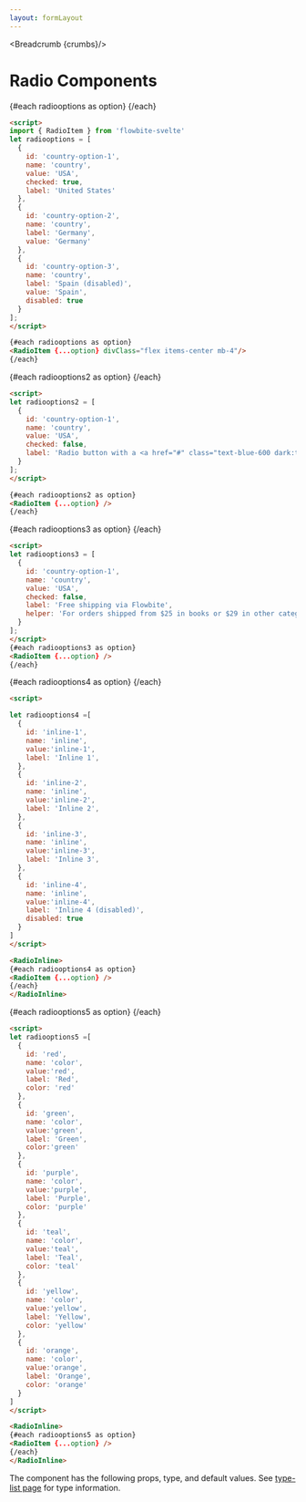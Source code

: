 ```yaml
---
layout: formLayout
---
```


<script>
import Htwo from '../utils/Htwo.svelte'
import ExampleDiv from '../utils/ExampleDiv.svelte'
import { onMount } from 'svelte';
import { RadioInline, RadioItem, Table, TableDefaultRow, Breadcrumb } from '$lib/index'
import componentProps from '../props/RadioItem.json'
let items = componentProps.props

let propHeader = ['Name', 'Type', 'Default']
let divClass='w-full relative overflow-x-auto shadow-md sm:rounded-lg py-4'
let theadClass ='text-xs text-gray-700 uppercase bg-gray-50 dark:bg-gray-700 dark:text-white'

let radiooptions = [
  {
    id: 'country-option-1',
    name: 'country',
    value: 'USA',
    checked: true,
    label: 'United States'
  },
  {
    id: 'country-option-2',
    name: 'country',
    label: 'Germany',
    value: 'Germany'
  },
  {
    id: 'country-option-3',
    name: 'country',
    label: 'Spain (disabled)',
    value: 'Spain',
    disabled: true
  }
];

let radiooptions2 = [
  {
    id: 'country-option-1',
    name: 'country',
    value: 'USA',
    checked: false,
    label: 'Radio button with a <a href="#" class="text-blue-600 dark:text-blue-500 hover:underline">link inside</a>.'
  }
];

let radiooptions3 = [
  {
    id: 'country-option-1',
    name: 'country',
    value: 'USA',
    checked: false,
    label: 'Free shipping via Flowbite',
    helper: 'For orders shipped from $25 in books or $29 in other categories'
  }
];

let radiooptions4 =[
  {
    id: 'inline-1',
    name: 'inline',
    value:'inline-1',
    label: 'Inline 1',
  },
  {
    id: 'inline-2',
    name: 'inline',
    value:'inline-2',
    label: 'Inline 2',
  },
  {
    id: 'inline-3',
    name: 'inline',
    value:'inline-3',
    label: 'Inline 3',
  },
  {
    id: 'inline-4',
    name: 'inline',
    value:'inline-4',
    label: 'Inline 4 (disabled)',
    disabled: true
  }
]

let radiooptions5 =[
  {
    id: 'red',
    name: 'color',
    value:'red',
    label: 'Red',
    color: 'red'
  },
  {
    id: 'green',
    name: 'color',
    value:'green',
    label: 'Green',
    color:'green'
  },
  {
    id: 'purple',
    name: 'color',
    value:'purple',
    label: 'Purple',
    color: 'purple'
  },
  {
    id: 'teal',
    name: 'color',
    value:'teal',
    label: 'Teal',
    color: 'teal'
  },
  {
    id: 'yellow',
    name: 'color',
    value:'yellow',
    label: 'Yellow',
    color: 'yellow'
  },
  {
    id: 'orange',
    name: 'color',
    value:'orange',
    label: 'Orange',
    color: 'orange'
  }
]

  let crumbs = [
    {
      label:'Home',
      href:'/'
    },
    {
      label:'Forms',
      href:'/forms/'
    },
    {
      label:'Radio',
      href:'/forms/radio'
    }
  ]
</script>

<Breadcrumb {crumbs}/>

<h1 class="text-3xl w-full dark:text-white py-8">Radio Components</h1>

<Htwo label="Examples" />

<ExampleDiv>
{#each radiooptions as option}
<RadioItem {...option} divClass="flex items-center mb-4"/>
{/each}
</ExampleDiv>

```html
<script>
import { RadioItem } from 'flowbite-svelte'
let radiooptions = [
  {
    id: 'country-option-1',
    name: 'country',
    value: 'USA',
    checked: true,
    label: 'United States'
  },
  {
    id: 'country-option-2',
    name: 'country',
    label: 'Germany',
    value: 'Germany'
  },
  {
    id: 'country-option-3',
    name: 'country',
    label: 'Spain (disabled)',
    value: 'Spain',
    disabled: true
  }
];
</script>

{#each radiooptions as option}
<RadioItem {...option} divClass="flex items-center mb-4"/>
{/each}
```

<Htwo label="Radio label with a link" />

<ExampleDiv>
{#each radiooptions2 as option}
<RadioItem {...option} />
{/each}
</ExampleDiv>

```html
<script>
let radiooptions2 = [
  {
    id: 'country-option-1',
    name: 'country',
    value: 'USA',
    checked: false,
    label: 'Radio button with a <a href="#" class="text-blue-600 dark:text-blue-500 hover:underline">link inside</a>.'
  }
];
</script>

{#each radiooptions2 as option}
<RadioItem {...option} />
{/each}
```

<Htwo label="Helper text" />

<ExampleDiv>
{#each radiooptions3 as option}
<RadioItem {...option} />
{/each}
</ExampleDiv>


```html
<script>
let radiooptions3 = [
  {
    id: 'country-option-1',
    name: 'country',
    value: 'USA',
    checked: false,
    label: 'Free shipping via Flowbite',
    helper: 'For orders shipped from $25 in books or $29 in other categories'
  }
];
</script>
{#each radiooptions3 as option}
<RadioItem {...option} />
{/each}
```

<Htwo label="Inline" />

<ExampleDiv>
<RadioInline>
{#each radiooptions4 as option}
<RadioItem {...option} />
{/each}
</RadioInline>
</ExampleDiv>

```html
<script>

let radiooptions4 =[
  {
    id: 'inline-1',
    name: 'inline',
    value:'inline-1',
    label: 'Inline 1',
  },
  {
    id: 'inline-2',
    name: 'inline',
    value:'inline-2',
    label: 'Inline 2',
  },
  {
    id: 'inline-3',
    name: 'inline',
    value:'inline-3',
    label: 'Inline 3',
  },
  {
    id: 'inline-4',
    name: 'inline',
    value:'inline-4',
    label: 'Inline 4 (disabled)',
    disabled: true
  }
]
</script>

<RadioInline>
{#each radiooptions4 as option}
<RadioItem {...option} />
{/each}
</RadioInline>
```


<Htwo label="Colors" />

<ExampleDiv>
<RadioInline>
{#each radiooptions5 as option}
<RadioItem {...option} />
{/each}
</RadioInline>
</ExampleDiv>

```html
<script>
let radiooptions5 =[
  {
    id: 'red',
    name: 'color',
    value:'red',
    label: 'Red',
    color: 'red'
  },
  {
    id: 'green',
    name: 'color',
    value:'green',
    label: 'Green',
    color:'green'
  },
  {
    id: 'purple',
    name: 'color',
    value:'purple',
    label: 'Purple',
    color: 'purple'
  },
  {
    id: 'teal',
    name: 'color',
    value:'teal',
    label: 'Teal',
    color: 'teal'
  },
  {
    id: 'yellow',
    name: 'color',
    value:'yellow',
    label: 'Yellow',
    color: 'yellow'
  },
  {
    id: 'orange',
    name: 'color',
    value:'orange',
    label: 'Orange',
    color: 'orange'
  }
]
</script>

<RadioInline>
{#each radiooptions5 as option}
<RadioItem {...option} />
{/each}
</RadioInline>
```

<Htwo label="Props" />

<p>The component has the following props, type, and default values. See <a href="/type-list">type-list page</a> for type information.</p>

<Table header={propHeader} {divClass} {theadClass}>
  <TableDefaultRow {items} rowState='hover' />
</Table>
